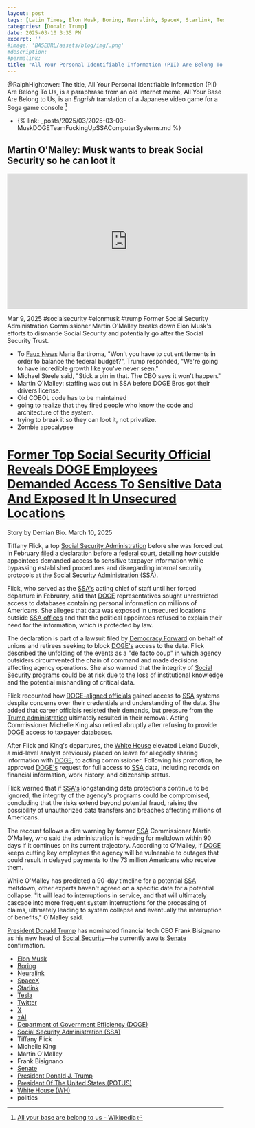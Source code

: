 ```yaml
---
layout: post
tags: [Latin Times, Elon Musk, Boring, Neuralink, SpaceX, Starlink, Tesla, Twitter, X, xAI, Department of Government Efficiency (DOGE), Social Security Administration (SSA), Tiffany Flick, Michelle King, Martin O’Malley, Frank Bisignano, Senate, President Donald J. Trump, President Of The United States (POTUS), White House (WH), politics]
categories: [Donald Trump]
date: 2025-03-10 3:35 PM
excerpt: ''
#image: 'BASEURL/assets/blog/img/.png'
#description:
#permalink:
title: "All Your Personal Identifiable Information (PII) Are Belong To Us!"
---
```



@RalphHightower: The title,  All Your Personal Identifiable Information (PII) Are Belong To Us, is a paraphrase from an old internet meme, All Your Base Are Belong to Us, is an *Engrish* translation of a Japanese video game for a Sega game console [^1]

[^1]: [All your base are belong to us - Wikipedia](https://en.wikipedia.org/wiki/All_your_base_are_belong_to_us)

- {% link: _posts/2025/03/2025-03-03-MuskDOGETeamFuckingUpSSAComputerSystems.md %}

## Martin O'Malley: Musk wants to break Social Security so he can loot it

<iframe width="560" height="315" src="https://www.youtube.com/embed/L5EUeCn81Wg?si=QkJUNtEySdbCISif" title="YouTube video player" frameborder="0" allow="accelerometer; autoplay; clipboard-write; encrypted-media; gyroscope; picture-in-picture; web-share" referrerpolicy="strict-origin-when-cross-origin" allowfullscreen></iframe>

Mar 9, 2025  #socialsecurity #elonmusk #trump
Former Social Security Administration Commissioner Martin O'Malley breaks down Elon Musk's efforts to dismantle Social Security and potentially go after the Social Security Trust. 

- To [Faux News](https://www.foxnews.com/) Maria Bartiroma, "Won't you have to cut entitlements in order to balance the federal budget?", Trump responded, "We're going to have incredible growth like you've never seen."
- Michael Steele said, "Stick a pin in that. The CBO says it won't happen."
- Martin O'Malley: staffing was cut in SSA before DOGE Bros got their drivers license. 
- Old COBOL code has to be maintained 
- going to realize that they fired people who know the code and architecture of the system. 
- trying to break it so they can loot it, not privatize.
- Zombie apocalypse 

# [Former Top Social Security Official Reveals DOGE Employees Demanded Access To Sensitive Data And Exposed It In Unsecured Locations](https://www.latintimes.com/former-top-social-security-official-reveals-doge-employees-demanded-access-sensitive-data-exposed-577953)

Story by Demian Bio. March 10, 2025

Tiffany Flick, a top [Social Security Administration](https://www.ssa.gov/) before she was forced out in February [filed](https://www.washingtonpost.com/politics/2025/03/10/musk-social-security-data-doge-trump/) a declaration before a [federal court](https://www.uscourts.gov/), detailing how outside appointees demanded access to sensitive taxpayer information while bypassing established procedures and disregarding internal security protocols at the [Social Security Administration (SSA)](https://www.ssa.gov/).

Flick, who served as the [SSA's](https://www.ssa.gov/) acting chief of staff until her forced departure in February, said that [DOGE]() representatives sought unrestricted access to databases containing personal information on millions of Americans. She alleges that data was exposed in unsecured locations outside [SSA offices](https://www.ssa.gov) and that the political appointees refused to explain their need for the information, which is protected by law.

The declaration is part of a lawsuit filed by [Democracy Forward](https://democracyforward.org/) on behalf of unions and retirees seeking to block [DOGE's]() access to the data. Flick described the unfolding of the events as a "de facto coup" in which agency outsiders circumvented the chain of command and made decisions affecting agency operations. She also warned that the integrity of [Social Security programs](https://www.https://www.ssa.gov/) could be at risk due to the loss of institutional knowledge and the potential mishandling of critical data.

Flick recounted how [DOGE-aligned officials]() gained access to [SSA](https://www.ssa.gov/) systems despite concerns over their credentials and understanding of the data. She added that career officials resisted their demands, but pressure from the [Trump administration](https://www.whitehouse.gov/) ultimately resulted in their removal. Acting Commissioner Michelle King also retired abruptly after refusing to provide [DOGE]() access to taxpayer databases.

After Flick and King's departures, the [White House](https://www.whitehouse.gov/) elevated Leland Dudek, a mid-level analyst previously placed on leave for allegedly sharing information with [DOGE](), to acting commissioner. Following his promotion, he approved [DOGE's]() request for full access to [SSA](https://www.ssa.gov/) data, including records on financial information, work history, and citizenship status.

Flick warned that if [SSA's](https://www.ssa.gov/) longstanding data protections continue to be ignored, the integrity of the agency's programs could be compromised, concluding that the risks extend beyond potential fraud, raising the possibility of unauthorized data transfers and breaches affecting millions of Americans.

The recount follows a dire warning by former [SSA](https://www.ssa.gov/) Commissioner Martin O'Malley, who said the administration is heading for meltdown within 90 days if it continues on its current trajectory. According to O'Malley, if [DOGE]() keeps cutting key employees the agency will be vulnerable to outages that could result in delayed payments to the 73 million Americans who receive them.

While O'Malley has predicted a 90-day timeline for a potential [SSA](https://www.ssa.gov/) meltdown, other experts haven't agreed on a specific date for a potential collapse. "It will lead to interruptions in service, and that will ultimately cascade into more frequent system interruptions for the processing of claims, ultimately leading to system collapse and eventually the interruption of benefits," O'Malley said.

[President Donald Trump](https://www.https://www.whitehouse.gov/administration/donald-j-trump) has nominated financial tech CEO Frank Bisignano as his new head of [Social Security](https://www.ssa.gov/)—he currently awaits [Senate](https:www.senate.gov/) confirmation.

- [Elon Musk](https://x.com/elonmusk/)
- [Boring](https://www.boringcompany.com/)
- [Neuralink](https://neuralink.com/)
- [SpaceX](https://www.spacex.com/)
- [Starlink](https://www.starlink.com/)
- [Tesla](https://www.tesla.com/)
- [Twitter](https://twitter.com/)
- [ X ](https://x.com/)
- [xAI](https://x.ai/)
- [Department of Government Efficiency (DOGE)](https://www.doge.gov/)
- [Social Security Administration (SSA)](https://www.ssa.gov/)
- Tiffany Flick
- Michelle King
- Martin O'Malley
- Frank Bisignano
- [Senate](https://www.senate.gov/)
- [President Donald J. Trump](https://www.whitehouse.gov/administration/donald-j-trump/)
- [President Of The United States (POTUS)](https://www.whitehouse.gov/)
- [White House (WH)](https://www.whitehouse.gov/)
- politics